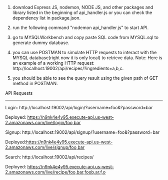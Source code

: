 1. download Express JS, nodemon, NODE JS, and other packages and library listed in the beginning of api\_handler.js
or you can check the dependency list in package.json.

2. run the following command "nodemon api\_handler.js" to start API.

3. go to MYSQLWorkbench and copy paste SQL code from MYSQL.sql to generate dummy database.

4. you can use POSTMAN to simulate HTTP requests to interact with the MYSQL database(right now it is only local) to retrieve data.
Note: Here is an example of a working HTTP request: http://localhost:19002/api/recipes/?ingredients=a,b,c.

5. you should be able to see the query result using the given path of GET method in POSTMAN.

API Requests
____________
Login: http://localhost:19002/api/login/?username=foo&?password=bar

Deployed: https://n9nk4e4y95.execute-api.us-west-2.amazonaws.com/live/login/foo,bar

Signup: http://localhost:19002/api/signup/?username=foo&?password=bar

Deployed:https://n9nk4e4y95.execute-api.us-west-2.amazonaws.com/live/signup/foo,bar

Search: http://localhost:19002/api/recipes/

Deployed: https://n9nk4e4y95.execute-api.us-west-2.amazonaws.com/live/recipe/foo,bar,foob,ar,f,o




